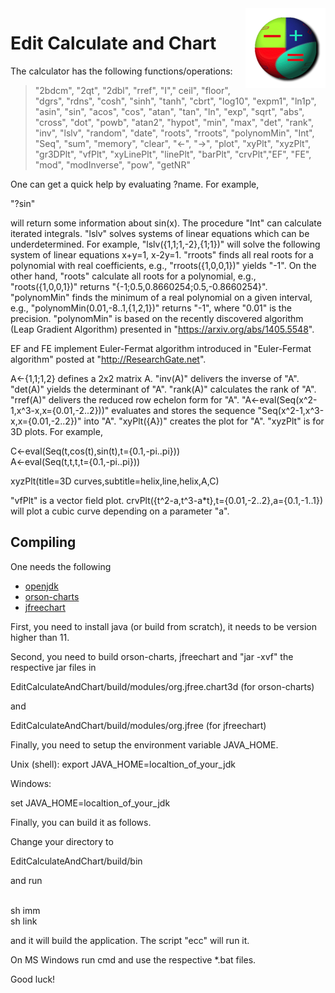 <img src="images/Icon128.png" align="right" />

# Edit Calculate and Chart


The calculator has the following functions/operations:

> "2bdcm", "2qt", "2dbl", "rref", "I"," ceil",
> "floor", "dgrs", "rdns", "cosh", "sinh", "tanh",
> "cbrt", "log10", "expm1", "ln1p", "asin", "sin",
> "acos", "cos", "atan", "tan", "ln", "exp", "sqrt",
> "abs", "cross", "dot", "powb", "atan2", "hypot", 
> "min", "max", "det", "rank", "inv", "lslv", "random",
> "date", "roots", "rroots", "polynomMin", "Int", "Seq",
> "sum", "memory", "clear", "<-", "->", "plot", "xyPlt",
> "xyzPlt", "gr3DPlt", "vfPlt", "xyLinePlt", "linePlt", "barPlt",
> "crvPlt","EF", "FE", "mod", "modInverse", "pow", "getNR"


  One can get a quick help by evaluating ?name.
For example,

"?sin"
 
will return some information about sin(x).
 The procedure "Int" can calculate iterated integrals.
 "lslv"  solves systems of linear equations which can be underdetermined.
 For example, "lslv({1,1;1,-2},{1;1})" will solve the following system of linear equations
x+y=1,
x-2y=1.
"rroots" finds all real roots for a polynomial with real coefficients, e.g., "rroots({1,0,0,1})" yields "-1". On the other hand, "roots" calculate all roots for a polynomial, e.g., 
"roots({1,0,0,1})" 
returns 
"{-1;0.5,0.8660254;0.5,-0.8660254}".
"polynomMin" finds the minimum of a real polynomial on a given interval, e.g., 
"polynomMin(0.01,-8..1,{1,2,1})" returns "-1", where "0.01" is the precision. "polynomMin" is based on the recently discovered algorithm (Leap Gradient Algorithm) presented in
"https://arxiv.org/abs/1405.5548".  

EF and FE implement Euler-Fermat algorithm introduced in "Euler-Fermat algorithm" posted at
"http://ResearchGate.net".

A<-{1,1;1,2} defines a 2x2 matrix A. "inv(A)" delivers the inverse of "A". "det(A)" yields the determinant of "A". "rank(A)"  calculates the rank of "A". "rref(A)" delivers the reduced row echelon form for "A".
"A<-eval(Seq(x^2-1,x^3-x,x={0.01,-2..2}))" evaluates and stores the sequence 
"Seq(x^2-1,x^3-x,x={0.01,-2..2})" into "A".   "xyPlt({A})" creates the plot for "A". "xyzPlt" is for 3D plots. For example,

C<-eval(Seq(t,cos(t),sin(t),t={0.1,-pi..pi}))<br/>
A<-eval(Seq(t,t,t,t={0.1,-pi..pi}))


xyzPlt(title=3D curves,subtitle=helix,line,helix,A,C)

"vfPlt" is a vector field plot. crvPlt({t^2-a,t^3-a*t},t={0.01,-2..2},a={0.1,-1..1}) will plot a cubic curve depending on a parameter "a".


## Compiling

One needs the following
 
- [openjdk](https://github.com/openjdk/jdk)
- [orson-charts](http://github.com/jfree/orson-charts)
- [jfreechart](http://github.com/jfree/jfreechart) 


First, you need to install java (or build from scratch), it needs to be version higher than 11.

Second, you need to build orson-charts, jfreechart and  "jar -xvf" the respective jar files in  

EditCalculateAndChart/build/modules/org.jfree.chart3d
(for orson-charts)

and

EditCalculateAndChart/build/modules/org.jfree
(for jfreechart)


Finally, you need to setup the environment variable JAVA_HOME.

Unix (shell):
export JAVA_HOME=localtion_of_your_jdk

Windows:

set JAVA_HOME=localtion_of_your_jdk

Finally, you can build it as follows.

Change your directory to

EditCalculateAndChart/build/bin

and run

<br/>sh imm
<br/>sh link

and it will build the application. The script "ecc" will run it.

On MS Windows run cmd and use the respective *.bat files.

Good luck! 








